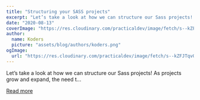 ```yaml
---
title: "Structuring your SASS projects"
excerpt: "Let’s take a look at how we can structure our Sass projects!  As projects grow and expand, the need t..."
date: "2020-08-13"
coverImage: "https://res.cloudinary.com/practicaldev/image/fetch/s--kZFJTqvQ--/c_imagga_scale,f_auto,fl_progressive,h_420,q_auto,w_1000/https://dev-to-uploads.s3.amazonaws.com/i/0lmqavis1sfxmzknhngc.jpg"
author:
  name: Koders
  picture: "assets/blog/authors/koders.png"
ogImage:
  url: "https://res.cloudinary.com/practicaldev/image/fetch/s--kZFJTqvQ--/c_imagga_scale,f_auto,fl_progressive,h_420,q_auto,w_1000/https://dev-to-uploads.s3.amazonaws.com/i/0lmqavis1sfxmzknhngc.jpg"
---
```


Let’s take a look at how we can structure our Sass projects!  As projects grow and expand, the need t...

[Read more](https://dev.to/timothyrobards/structuring-your-sass-projects-50cm)
